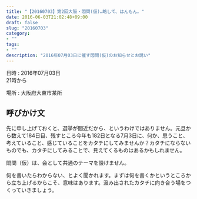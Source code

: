 ```yaml
---
title: "【20160703】第2回大阪・悶問(仮)…略して、はんもん。"
date: 2016-06-03T21:02:48+09:00
draft: false
slug: "20160703"
category:
- ""
tags:
- ""
description: "2016年07月03日に催す悶問(仮)のお知らせとお誘い"
---
```


日時
:   2016年07月03日  
21時から

場所
:   大阪府大東市某所

呼びかけ文
---

先に申し上げておくと、選挙が間近だから、というわけではありません。元旦から数えて184日目、残すところ今年も182日となる7月3日に、何か、思うこと、考えていること、感じていることをカタチにしてみませんか？カタチにならないものでも、カタチにしてみることで、見えてくるものはあるかもしれません。

悶問（仮）は、会として共通のテーマを設けません。

何を書いたらわからない、とよく聞かれます。まずは何を書くかというところから立ち上げるからこそ、意味はあります。汲み出されたカタチに向き合う場をつくっていきましょう。
